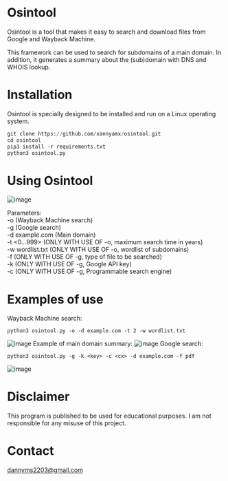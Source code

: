 # Osintool

Osintool is a tool that makes it easy to search and download files from Google and Wayback Machine.

This framework can be used to search for subdomains of a main domain. In addition, it generates a summary about the (sub)domain with DNS and WHOIS lookup.

# Installation

Osintool is specially designed to be installed and run on a Linux operating system.
```python
git clone https://github.com/xannyamx/osintool.git
cd osintool
pip3 install -r requirements.txt
python3 osintool.py
```

# Using Osintool

![image](https://github.com/user-attachments/assets/9689b405-27a5-4996-8ffe-8088931d1f2c)

Parameters:    
    -o (Wayback Machine search)  
    -g (Google search)  
    -d example.com (Main domain)  
    -t <0...999> (ONLY WITH USE OF -o, maximum search time in years)  
    -w wordlist.txt (ONLY WITH USE OF -o, wordlist of subdomains)  
    -f <type file> (ONLY WITH USE OF -g, type of file to be searched)  
    -k <key> (ONLY WITH USE OF -g, Google API key)  
    -c <cx> (ONLY WITH USE OF -g, Programmable search engine)  

# Examples of use

  Wayback Machine search:
```
python3 osintool.py -o -d example.com -t 2 -w wordlist.txt
```
![image](https://github.com/user-attachments/assets/9c643a90-5076-45a0-97de-f3b3d8e10cb4)
Example of main domain summary:
![image](https://github.com/user-attachments/assets/0a048150-ee25-4414-b161-b8f9996102a6)
  Google search:
 ```
 python3 osintool.py -g -k <key> -c <cx> -d example.com -f pdf
```
![image](https://github.com/user-attachments/assets/bd43e67b-531a-46fd-b904-1393bca85ccf)

# Disclaimer
This program is published to be used for educational purposes. I am not responsible for any misuse of this project.

# Contact

[dannyms2203@gmail.com](mailto:dannyms2203@gmail.com)
